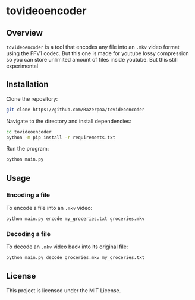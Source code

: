 # tovideoencoder

## Overview
`tovideoencoder` is a tool that encodes any file into an `.mkv` video format using the FFV1 codec. But this one is made for youtube lossy compression so you can store unlimited amount of files inside youtube. But this still experimental

## Installation
Clone the repository:
```sh
git clone https://github.com/Razerpoa/tovideoencoder
```
Navigate to the directory and install dependencies:
```sh
cd tovideoencoder
python -m pip install -r requirements.txt
```
Run the program:
```sh
python main.py
```

## Usage

### Encoding a file
To encode a file into an `.mkv` video:
```sh
python main.py encode my_groceries.txt groceries.mkv
```

### Decoding a file
To decode an `.mkv` video back into its original file:
```sh
python main.py decode groceries.mkv my_groceries.txt
```

## License
This project is licensed under the MIT License.
